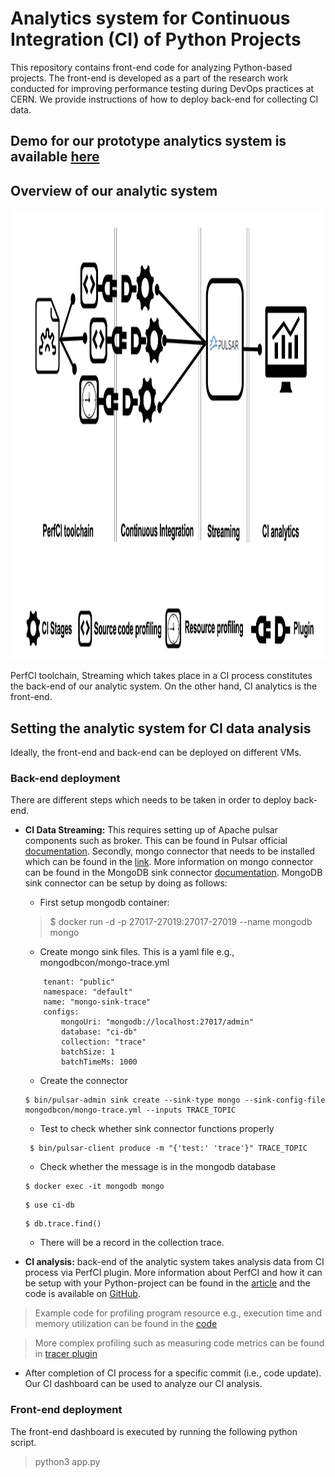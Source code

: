 # Analytics system for Continuous Integration (CI) of Python Projects

This repository contains front-end code for analyzing Python-based projects. The front-end is developed as a part of the research work conducted for improving performance testing during DevOps practices at CERN. We provide instructions of how to deploy back-end for collecting CI data.

## Demo for our prototype analytics system is available [here](http://129.16.123.244:8050/)


## Overview of our analytic system
<img src="./images/overview.png" alt="drawing" width="1280" height="720"/>

PerfCI toolchain, Streaming which takes place in a CI process constitutes the back-end of our analytic system. On the other hand, CI analytics is the front-end.

## Setting the analytic system for CI data analysis
Ideally, the front-end and back-end can be deployed on different VMs.

### Back-end deployment
There are different steps which needs to be taken in order to deploy back-end. 

- **CI Data Streaming:** This requires setting up of Apache pulsar components such as broker. This can be found in Pulsar official [documentation](https://pulsar.apache.org/). Secondly, mongo connector that needs to be installed which can be found in the [link](https://pulsar.apache.org/download/). More information on  mongo connector can be found in the MongoDB sink connector [documentation](https://pulsar.apache.org/docs/en/io-mongo-sink/). MongoDB sink connector can be setup by doing as follows:
    - First setup mongodb container: 
    > $ docker run -d -p 27017-27019:27017-27019 --name mongodb mongo
    - Create mongo sink files. This is a yaml file e.g., mongodbcon/mongo-trace.yml
    ```  
        tenant: "public"
        namespace: "default"
        name: "mongo-sink-trace"
        configs:
            mongoUri: "mongodb://localhost:27017/admin"
            database: "ci-db"
            collection: "trace"
            batchSize: 1
            batchTimeMs: 1000
    ```
    
    - Create the connector
     ```
     $ bin/pulsar-admin sink create --sink-type mongo --sink-config-file mongodbcon/mongo-trace.yml --inputs TRACE_TOPIC 
     ```

    - Test to check whether sink connector functions properly
    ```
     $ bin/pulsar-client produce -m "{'test:' 'trace'}" TRACE_TOPIC
    ```
    - Check whether the message is in the mongodb database
    ```
    $ docker exec -it mongodb mongo
    ```

    ```
    $ use ci-db
    ```

    ```
    $ db.trace.find()
    ```

    - There will be a record in the collection trace.

- **CI analysis:**  back-end of the analytic system takes analysis data from CI process via PerfCI plugin. More information about PerfCI and how it can be setup with your Python-project can be found in the [article](https://ieeexplore.ieee.org/document/9286019) and the code is available on [GitHub](https://github.com/JesperStromblad/perfci).

 > Example code for profiling program resource e.g., execution time and memory utilization can be found in the [code](https://github.com/JesperStromblad/perfci/blob/main/plugins/resourcecollector.py)

> More complex profiling such as measuring code metrics can be found in [tracer plugin](https://github.com/JesperStromblad/perfci/blob/main/plugins/tracer.py)

- After completion of CI process for a specific commit (i.e., code update). Our CI dashboard can be used to analyze our CI analysis.

### Front-end deployment

The front-end dashboard is executed by running the following python script.
> python3 app.py


